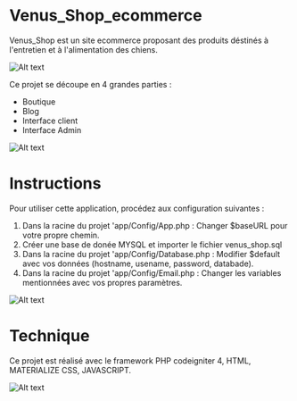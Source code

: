 # Venus_Shop_ecommerce

Venus_Shop est un site ecommerce proposant des produits déstinés à l'entretien et à l'alimentation des chiens.


![Alt text](https://github.com/sebf830/Venus_Shop_ecommerce/blob/master/assets/web/images/readme_4.png)


Ce projet se découpe en 4 grandes parties : 
- Boutique 
- Blog
- Interface client
- Interface Admin 

![Alt text](https://github.com/sebf830/Venus_Shop_ecommerce/blob/master/assets/web/images/readme_3.png)


# Instructions

Pour utiliser cette application, procédez aux configuration suivantes : 

1) Dans la racine du projet 'app/Config/App.php : Changer $baseURL pour votre propre chemin.
2) Créer une base de donée MYSQL et importer le fichier venus_shop.sql
3) Dans la racine du projet 'app/Config/Database.php : Modifier $default avec vos données (hostname, usename, password, databade).
4) Dans la racine du projet 'app/Config/Email.php : Changer les variables mentionnées avec vos propres paramètres.


![Alt text](https://github.com/sebf830/Venus_Shop_ecommerce/blob/master/assets/web/images/readme_2.png)

# Technique

Ce projet est réalisé avec le framework PHP codeigniter 4, HTML, MATERIALIZE CSS, JAVASCRIPT.


![Alt text](https://github.com/sebf830/Venus_Shop_ecommerce/blob/master/assets/web/images/readme_1.png)

